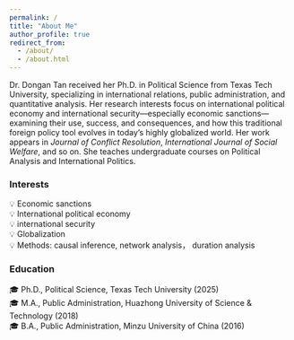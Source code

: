 ```yaml
---
permalink: /
title: "About Me"
author_profile: true
redirect_from: 
  - /about/
  - /about.html
---
```


Dr. Dongan Tan received her Ph.D. in Political Science from Texas Tech University, specializing in international relations, public administration, and quantitative analysis. Her research interests focus on international political economy and international security—especially economic sanctions—examining their use, success, and consequences, and how this traditional foreign policy tool evolves in today’s highly globalized world. Her work appears in _Journal of Conflict Resolution_, _International Journal of Social Welfare_, and so on. She teaches undergraduate courses on Political Analysis and International Politics.

### Interests
💡 Economic sanctions  
💡 International political economy  
💡 international security  
💡 Globalization  
💡 Methods: causal inference, network analysis， duration analysis

### Education
🎓 Ph.D., Political Science, Texas Tech University (2025)  
🎓 M.A., Public Administration, Huazhong University of Science & Technology (2018)  
🎓 B.A., Public Administration, Minzu University of China (2016)



